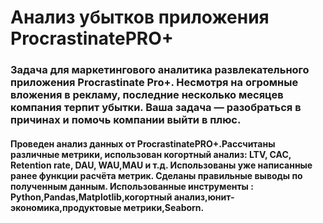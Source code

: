# Анализ убытков приложения ProcrastinatePRO+
### Задача для маркетингового аналитика развлекательного приложения Procrastinate Pro+. Несмотря на огромные вложения в рекламу, последние несколько месяцев компания терпит убытки. Ваша задача — разобраться в причинах и помочь компании выйти в плюс.
#### Проведен анализ данных от ProcrastinatePRO+.Рассчитаны различные метрики, использован  когортный анализ: LTV, CAC, Retention rate, DAU, WAU,MAU и т.д. Использованы уже написанные ранее функции расчёта метрик. Сделаны правильные выводы по полученным данным. Использованные инструменты : Python,Pandas,Matplotlib,когортный анализ,юнит-экономика,продуктовые метрики,Seaborn.

